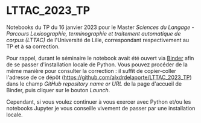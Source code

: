 # LTTAC_2023_TP

Notebooks du TP du 16 janvier 2023 pour le Master *Sciences du Langage - Parcours Lexicographie, terminographie et traitement automatique de corpus (LTTAC)* de l'Université de Lille, correspondant respectivement au TP et à sa correction.

Pour rappel, durant le séminaire le notebook avait été ouvert via [Binder](https://mybinder.org/) afin de se passer d'installation locale de Python. Vous pouvez procéder de la même manière pour consulter la correction : il suffit de copier-coller l'adresse de ce dépôt (https://github.com/alxdrdelaporte/LTTAC_2023_TP) dans le champ *GitHub repository name or URL* de la page d'accueil de Binder, puis cliquer sur le bouton *Launch*.

Cependant, si vous voulez continuer à vous exercer avec Python et/ou les notebooks Jupyter je vous conseille vivement de passer par une installation locale.

